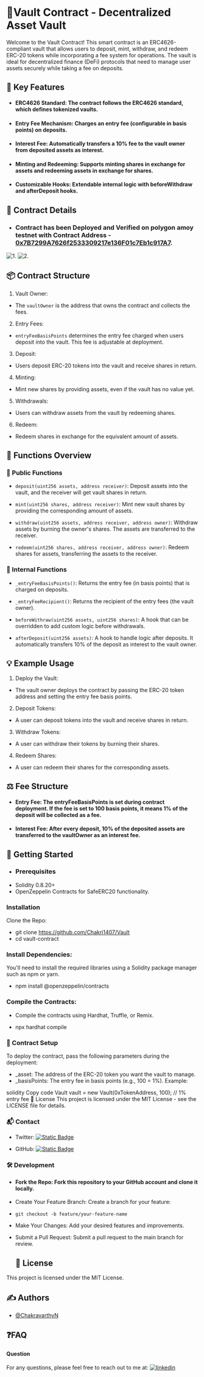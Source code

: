 # 🏦Vault Contract - Decentralized Asset Vault

Welcome to the Vault Contract! This smart contract is an ERC4626-compliant vault that allows users to deposit, mint, withdraw, and redeem ERC-20 tokens while incorporating a fee system for operations. The vault is ideal for decentralized finance (DeFi) protocols that need to manage user assets securely while taking a fee on deposits.

## 🎯 Key Features

- #### ERC4626 Standard: The contract follows the ERC4626 standard, which defines tokenized vaults.
- #### Entry Fee Mechanism: Charges an entry fee (configurable in basis points) on deposits.
- #### Interest Fee: Automatically transfers a 10% fee to the vault owner from deposited assets as interest.

- #### Minting and Redeeming: Supports minting shares in exchange for assets and redeeming assets in exchange for shares.

- #### Customizable Hooks: Extendable internal logic with beforeWithdraw and afterDeposit hooks.

## 📝 Contract Details
- ### Contract has been Deployed and Verified on polygon amoy testnet with Contract Address - [0x7B7299A7626f2533309217e136F01c7Eb1c917A7](https://amoy.polygonscan.com/address/0x7B7299A7626f2533309217e136F01c7Eb1c917A7#code).
![1.](https://github.com/Chakri1407/Vault/blob/main/Assets/Verification.png)
![2.](https://github.com/Chakri1407/Vault/blob/main/Assets/Txs.png)

## 📦 Contract Structure

1. Vault Owner:

- The `vaultOwner` is the address that owns the contract and collects the fees.

2. Entry Fees:

- `entryFeeBasisPoints` determines the entry fee charged when users deposit into the vault. This fee is adjustable at deployment.

3. Deposit:

- Users deposit ERC-20 tokens into the vault and receive shares in return.

4. Minting:

- Mint new shares by providing assets, even if the vault has no value yet.

5. Withdrawals:

- Users can withdraw assets from the vault by redeeming shares.

6. Redeem:

- Redeem shares in exchange for the equivalent amount of assets.

## 📜 Functions Overview

### 🏦 Public Functions

- `deposit(uint256 assets, address receiver)`: Deposit assets into the vault, and the receiver will get vault shares in return.

- `mint(uint256 shares, address receiver)`: Mint new vault shares by providing the corresponding amount of assets.

- `withdraw(uint256 assets, address receiver, address owner)`: Withdraw assets by burning the owner's shares. The assets are transferred to the receiver.

- `redeem(uint256 shares, address receiver, address owner)`: Redeem shares for assets, transferring the assets to the receiver.

### 🔧 Internal Functions

- `_entryFeeBasisPoints()`: Returns the entry fee (in basis points) that is charged on deposits.

- `_entryFeeRecipient()`: Returns the recipient of the entry fees (the vault owner).

- `beforeWithraw(uint256 assets, uint256 shares)`: A hook that can be overridden to add custom logic before withdrawals.

- `afterDeposit(uint256 assets)`: A hook to handle logic after deposits. It automatically transfers 10% of the deposit as interest to the vault owner.

## 💡 Example Usage

1. Deploy the Vault:

- The vault owner deploys the contract by passing the ERC-20 token address and setting the entry fee basis points.

2. Deposit Tokens:

- A user can deposit tokens into the vault and receive shares in return.

3. Withdraw Tokens:

- A user can withdraw their tokens by burning their shares.

4. Redeem Shares:

- A user can redeem their shares for the corresponding assets.

## ⚖️ Fee Structure

- #### Entry Fee: The entryFeeBasisPoints is set during contract deployment. If the fee is set to 100 basis points, it means 1% of the deposit will be collected as a fee.

- #### Interest Fee: After every deposit, 10% of the deposited assets are transferred to the vaultOwner as an interest fee.

## 🚀 Getting Started

- ### Prerequisites
- Solidity 0.8.20+
- OpenZeppelin Contracts for SafeERC20 functionality.

### Installation

Clone the Repo:

- git clone https://github.com/Chakri1407/Vault
- cd vault-contract

### Install Dependencies:

You'll need to install the required libraries using a Solidity package manager such as npm or yarn.

- npm install @openzeppelin/contracts

### Compile the Contracts:

- Compile the contracts using Hardhat, Truffle, or Remix.

- npx hardhat compile

### 🔨 Contract Setup

To deploy the contract, pass the following parameters during the deployment:

- \_asset: The address of the ERC-20 token you want the vault to manage.
- \_basisPoints: The entry fee in basis points (e.g., 100 = 1%).
  Example:

solidity
Copy code
Vault vault = new Vault(0xTokenAddress, 100); // 1% entry fee
📄 License
This project is licensed under the MIT License - see the LICENSE file for details.

### 📬 Contact

- Twitter: [![Static Badge](https://img.shields.io/badge/X-black)](https://x.com/Chakru0454)

- GitHub: [![Static Badge](https://img.shields.io/badge/github-black)](https://github.com/Chakri1407)

### 🛠️ Development

- #### Fork the Repo: Fork this repository to your GitHub account and clone it locally.

- Create Your Feature Branch: Create a branch for your feature:

- `git checkout -b feature/your-feature-name`

- Make Your Changes: Add your desired features and improvements.

- Submit a Pull Request: Submit a pull request to the main branch for review.

  ## 📜 License
This project is licensed under the MIT License.

## ✍️ Authors

- [@ChakravarthyN](https://github.com/Chakri1407)


## ❓FAQ

#### Question 
For any questions, please feel free to reach out to me at: [![linkedin](https://img.shields.io/badge/linkedin-0A66C2?style=for-the-badge&logo=linkedin&logoColor=white)](https://www.linkedin.com/in/chakravarthy-naik-9626bb1ba/)
